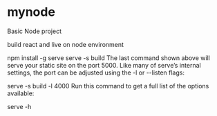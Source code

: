 # mynode
Basic Node project


build react and live on node environment


npm install -g serve
serve -s build
The last command shown above will serve your static site on the port 5000. Like many of serve’s internal settings, the port can be adjusted using the -l or --listen flags:

serve -s build -l 4000
Run this command to get a full list of the options available:

serve -h
